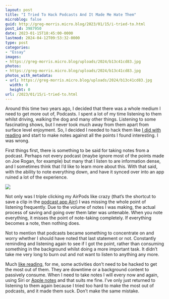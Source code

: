 ```yaml
---
layout: post
title: "I Tried To Hack Podcasts And It Made Me Hate Them"
microblog: false
guid: http://greg-morris.micro.blog/2023/01/15/i-tried-to.html
post_id: 3987950
date: 2023-01-15T18:45:00-0000
lastmod: 2024-04-12T09:53:32-0000
type: post
categories:
- "Essay"
images:
- https://greg-morris.micro.blog/uploads/2024/b13c41cd83.jpg
photos:
- https://greg-morris.micro.blog/uploads/2024/b13c41cd83.jpg
photos_with_metadata:
- url: https://greg-morris.micro.blog/uploads/2024/b13c41cd83.jpg
  width: 0
  height: 0
url: /2023/01/15/i-tried-to.html
---
```

Around this time two years ago, I decided that there was a whole medium I need to get more out of, Podcasts. I spent a lot of my time listening to them whilst driving, walking the dog and many other things. Listening to some fascinating shows, but I never took much away from them apart from surface level enjoyment. So, I decided I needed to hack them like [I did with reading](/2020/08/22/my-reading-flow.html) and start to make notes against all the points I found interesting. I was wrong.

First things first, there is something to be said for taking notes from a podcast. Perhaps not every podcast (maybe ignore most of the points made on Joe Rogan, for example) but many that I listen to are information dense, and I sometimes think that I’d like to learn more about this. With that said, with the ability to note everything down, and have it synced over into an app ruined a lot of the experience.

![](https://greg-morris.micro.blog/uploads/2024/b13c41cd83.jpg)

Not only was I triple clicking my AirPods like crazy (that’s the shortcut to save a clip in the [podcast app Airr](https://apps.apple.com/us/app/airr-audio-conversations/id1355926315)) I was missing the whole point of listening frequently. Due to the volume of notes I was making, the actual process of saving and going over them later was untenable. When you note everything, it misses the point of note-taking completely. If everything becomes a note, then nothing does.

Not to mention that podcasts became something to concentrate on and worry whether I should have noted that last statement or not. Constantly reminding and listening again to see if I got the point, rather than consuming something in the background whilst doing a more important task. It didn’t take me very long to burn out and not want to listen to anything any more.

Much [like reading](/2022/04/10/reading-doesnxt-need.html), for me, some activities don’t need to be hacked to get the most out of them. They are downtime or a background content to passively consume. When I need to take notes I will every now and again, using Siri or [Apple notes](/2022/08/04/my-system-notes.html) and that suits me fine. I’ve only just returned to listening to them again because I tried too hard to make the most out of podcasts, and it made them suck. Don’t make the same mistake.
